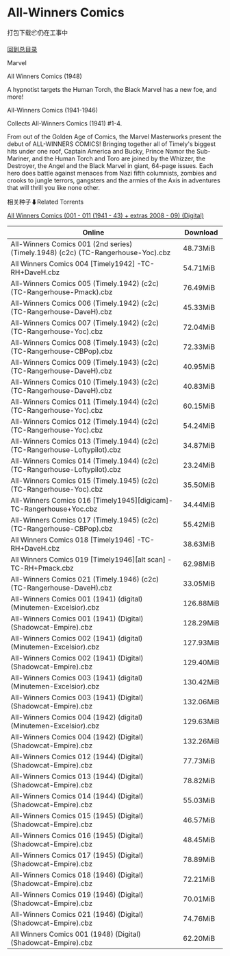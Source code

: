 # All-Winners Comics

打包下载📦仍在工事中

[回到总目录](/Catalogs.md)

Marvel

All Winners Comics (1948)

A hypnotist targets the Human Torch, the Black Marvel has a new foe, and more!



All-Winners Comics (1941-1946)

Collects All-Winners Comics (1941) #1-4.



From out of the Golden Age of Comics, the Marvel Masterworks present the debut of ALL-WINNERS COMICS! Bringing together all of Timely's biggest hits under one roof, Captain America and Bucky, Prince Namor the Sub-Mariner, and the Human Torch and Toro are joined by the Whizzer, the Destroyer, the Angel and the Black Marvel in giant, 64-page issues. Each hero does battle against menaces from Nazi fifth columnists, zombies and crooks to jungle terrors, gangsters and the armies of the Axis in adventures that will thrill you like none other.





相关种子⬇Related Torrents

[All Winners Comics (001 - 011 (1941 - 43) + extras 2008 - 09) (Digital)](https://github.com/alicewish/markdown/blob/master/torrent/All-Winners-Comics--001---011--1941---43----extras-2008---09---Digital.md)

Online | Download
--- | ---
All-Winners Comics 001 (2nd series) (Timely.1948) (c2c) (TC-Rangerhouse-Yoc).cbz | 48.73MiB
All Winners Comics 004 [Timely1942] -TC-RH+DaveH.cbz | 54.71MiB
All-Winners Comics 005 (Timely.1942) (c2c) (TC-Rangerhouse-Pmack).cbz | 76.49MiB
All-Winners Comics 006 (Timely.1942) (c2c) (TC-Rangerhouse-DaveH).cbz | 45.33MiB
All-Winners Comics 007 (Timely.1942) (c2c) (TC-Rangerhouse-Yoc).cbz | 72.04MiB
All-Winners Comics 008 (Timely.1943) (c2c) (TC-Rangerhouse-CBPop).cbz | 72.33MiB
All-Winners Comics 009 (Timely.1943) (c2c) (TC-Rangerhouse-DaveH).cbz | 40.95MiB
All-Winners Comics 010 (Timely.1943) (c2c) (TC-Rangerhouse-DaveH).cbz | 40.83MiB
All-Winners Comics 011 (Timely.1944) (c2c) (TC-Rangerhouse-Yoc).cbz | 60.15MiB
All-Winners Comics 012 (Timely.1944) (c2c) (TC-Rangerhouse-Yoc).cbz | 54.24MiB
All-Winners Comics 013 (Timely.1944) (c2c) (TC-Rangerhouse-Loftypilot).cbz | 34.87MiB
All-Winners Comics 014 (Timely.1944) (c2c) (TC-Rangerhouse-Loftypilot).cbz | 23.24MiB
All-Winners Comics 015 (Timely.1945) (c2c) (TC-Rangerhouse-Yoc).cbz | 35.50MiB
All-Winners Comics 016 [Timely1945][digicam]-TC-Rangerhouse+Yoc.cbz | 34.44MiB
All-Winners Comics 017 (Timely.1945) (c2c) (TC-Rangerhouse-CBPop).cbz | 55.42MiB
All Winners Comics 018 [Timely1946] -TC-RH+DaveH.cbz | 38.63MiB
All Winners Comics 019 [Timely1946][alt scan] -TC-RH+Pmack.cbz | 62.98MiB
All-Winners Comics 021 (Timely.1946) (c2c) (TC-Rangerhouse-DaveH).cbz | 33.05MiB
All-Winners Comics 001 (1941) (digital) (Minutemen-Excelsior).cbz | 126.88MiB
All-Winners Comics 001 (1941) (Digital) (Shadowcat-Empire).cbz | 128.29MiB
All-Winners Comics 002 (1941) (digital) (Minutemen-Excelsior).cbz | 127.93MiB
All-Winners Comics 002 (1941) (Digital) (Shadowcat-Empire).cbz | 129.40MiB
All-Winners Comics 003 (1941) (digital) (Minutemen-Excelsior).cbz | 130.42MiB
All-Winners Comics 003 (1941) (Digital) (Shadowcat-Empire).cbz | 132.06MiB
All-Winners Comics 004 (1942) (digital) (Minutemen-Excelsior).cbz | 129.63MiB
All-Winners Comics 004 (1942) (Digital) (Shadowcat-Empire).cbz | 132.26MiB
All-Winners Comics 012 (1944) (Digital) (Shadowcat-Empire).cbz | 77.73MiB
All-Winners Comics 013 (1944) (Digital) (Shadowcat-Empire).cbz | 78.82MiB
All-Winners Comics 014 (1944) (Digital) (Shadowcat-Empire).cbz | 55.03MiB
All-Winners Comics 015 (1945) (Digital) (Shadowcat-Empire).cbz | 46.57MiB
All-Winners Comics 016 (1945) (Digital) (Shadowcat-Empire).cbz | 48.45MiB
All-Winners Comics 017 (1945) (Digital) (Shadowcat-Empire).cbz | 78.89MiB
All-Winners Comics 018 (1946) (Digital) (Shadowcat-Empire).cbz | 72.21MiB
All-Winners Comics 019 (1946) (Digital) (Shadowcat-Empire).cbz | 70.01MiB
All-Winners Comics 021 (1946) (Digital) (Shadowcat-Empire).cbz | 74.76MiB
All Winners Comics 001 (1948) (Digital) (Shadowcat-Empire).cbz | 62.20MiB